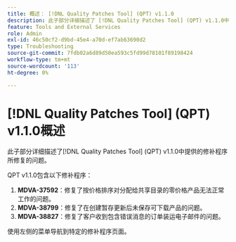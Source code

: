 ```yaml
---
title: 概述： [!DNL Quality Patches Tool] (QPT) v1.1.0
description: 此子部分详细描述了 [!DNL Quality Patches Tool] (QPT) v1.1.0中提供的修补程序所修复的问题。
feature: Tools and External Services
role: Admin
exl-id: 46c50cf2-d9bd-45e4-a70d-ef7ab63690d2
type: Troubleshooting
source-git-commit: 7fdb02a6d89d50ea593c5fd99d78101f89198424
workflow-type: tm+mt
source-wordcount: '113'
ht-degree: 0%

---
```


# [!DNL Quality Patches Tool] (QPT) v1.1.0概述

此子部分详细描述了[!DNL Quality Patches Tool] (QPT) v1.1.0中提供的修补程序所修复的问题。

QPT v1.1.0包含以下修补程序：

1. **MDVA-37592**：修复了按价格排序对分配给共享目录的零价格产品无法正常工作的问题。
1. **MDVA-38799**：修复了在创建暂存更新后未保存可下载产品的问题。
1. **MDVA-38827**：修复了客户收到包含错误消息的订单装运电子邮件的问题。

使用左侧的菜单导航到特定的修补程序页面。
